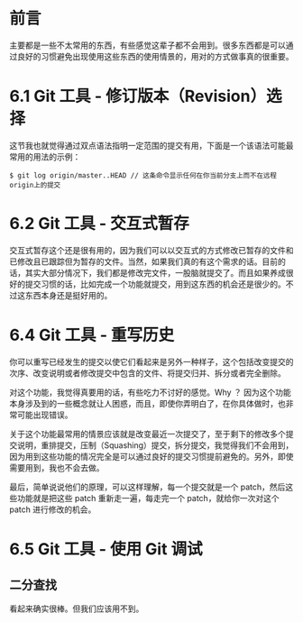 # 前言
主要都是一些不太常用的东西，有些感觉这辈子都不会用到。很多东西都是可以通过良好的习惯避免出现使用这些东西的使用情景的，用对的方式做事真的很重要。

# 6.1 Git 工具 - 修订版本（Revision）选择
这节我也就觉得通过双点语法指明一定范围的提交有用，下面是一个该语法可能最常用的用法的示例：

    $ git log origin/master..HEAD // 这条命令显示任何在你当前分支上而不在远程 origin上的提交

# 6.2 Git 工具 - 交互式暂存
交互式暂存这个还是很有用的，因为我们可以以交互式的方式修改已暂存的文件和已修改且已跟踪但为暂存的文件。当然，如果我们真的有这个需求的话。目前的话，其实大部分情况下，我们都是修改完文件，一股脑就提交了。而且如果养成很好的提交习惯的话，比如完成一个功能就提交，用到这东西的机会还是很少的。不过这东西本身还是挺好用的。

# 6.4 Git 工具 - 重写历史
你可以重写已经发生的提交以使它们看起来是另外一种样子，这个包括改变提交的次序、改变说明或者修改提交中包含的文件、将提交归并、拆分或者完全删除。

对这个功能，我觉得真要用的话，有些吃力不讨好的感觉。Why ？ 因为这个功能本身涉及到的一些概念就让人困惑，而且，即使你弄明白了，在你具体做时，也非常可能出现错误。

关于这个功能最常用的情景应该就是改变最近一次提交了，至于剩下的修改多个提交说明，重排提交，压制（Squashing）提交，拆分提交，我觉得我们不会用到，因为用到这些功能的情况完全是可以通过良好的提交习惯提前避免的。另外，即使需要用到，我也不会去做。

最后，简单说说他们的原理，可以这样理解，每一个提交就是一个 patch，然后这些功能就是把这些 patch 重新走一遍，每走完一个 patch，就给你一次对这个 patch 进行修改的机会。

# 6.5 Git 工具 - 使用 Git 调试
## 二分查找
看起来确实很棒。但我们应该用不到。